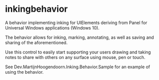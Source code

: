 # inkingbehavior
A behavior implementing inking for UIElements deriving from Panel for Universal Windows applications (Windows 10). 

The behavior allows for inking, marking, annotating, as well as saving and sharing of the aforementioned. 

Use this control to easily start supporting your users drawing and taking notes to share with others on any surface using mouse, pen or touch.

See Dev.MartijnHoogendoorn.Inking.Behavior.Sample for an example of using the behavior.
